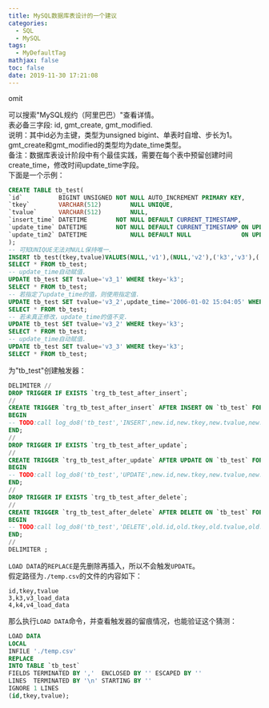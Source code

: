 ```yaml
---
title: MySQL数据库表设计的一个建议
categories:
  - SQL
  - MySQL
tags:
  - MyDefaultTag
mathjax: false
toc: false
date: 2019-11-30 17:21:08
---
```

omit
<!--more-->

可以搜索"MySQL规约（阿里巴巴）"查看详情。  
表必备三字段: id, gmt_create, gmt_modified.  
说明：其中id必为主键，类型为unsigned bigint、单表时自增、步长为1。gmt_create和gmt_modified的类型均为date_time类型。  
备注：数据库表设计阶段中有个最佳实践，需要在每个表中预留创建时间create_time，修改时间update_time字段。  
下面是一个示例：
```sql
CREATE TABLE tb_test(
`id`          BIGINT UNSIGNED NOT NULL AUTO_INCREMENT PRIMARY KEY,
`tkey`        VARCHAR(512)        NULL UNIQUE,
`tvalue`      VARCHAR(512)        NULL,
`insert_time` DATETIME        NOT NULL DEFAULT CURRENT_TIMESTAMP,
`update_time` DATETIME        NOT NULL DEFAULT CURRENT_TIMESTAMP ON UPDATE CURRENT_TIMESTAMP,
`update_tim2` DATETIME            NULL DEFAULT NULL              ON UPDATE CURRENT_TIMESTAMP
);
-- 可知UNIQUE无法对NULL保持唯一.
INSERT tb_test(tkey,tvalue)VALUES(NULL,'v1'),(NULL,'v2'),('k3','v3'),('k4','v4');
SELECT * FROM tb_test;
-- update_time自动赋值.
UPDATE tb_test SET tvalue='v3_1' WHERE tkey='k3';
SELECT * FROM tb_test;
-- 若指定了update_time的值，则使用指定值.
UPDATE tb_test SET tvalue='v3_2',update_time='2006-01-02 15:04:05' WHERE tkey='k3';
SELECT * FROM tb_test;
-- 若未真正修改，update_time的值不变.
UPDATE tb_test SET tvalue='v3_2' WHERE tkey='k3';
SELECT * FROM tb_test;
-- update_time自动赋值.
UPDATE tb_test SET tvalue='v3_3' WHERE tkey='k3';
SELECT * FROM tb_test;
```
为"tb_test"创建触发器：
```sql
DELIMITER //
DROP TRIGGER IF EXISTS `trg_tb_test_after_insert`;
//
CREATE TRIGGER `trg_tb_test_after_insert` AFTER INSERT ON `tb_test` FOR EACH ROW
BEGIN
-- TODO:call log_do8('tb_test','INSERT',new.id,new.tkey,new.tvalue,new.insert_time,new.update_time,new.update_tim2);
END;
//
DROP TRIGGER IF EXISTS `trg_tb_test_after_update`;
//
CREATE TRIGGER `trg_tb_test_after_update` AFTER UPDATE ON `tb_test` FOR EACH ROW
BEGIN
-- TODO:call log_do8('tb_test','UPDATE',new.id,new.tkey,new.tvalue,new.insert_time,new.update_time,new.update_tim2);
END;
//
DROP TRIGGER IF EXISTS `trg_tb_test_after_delete`;
//
CREATE TRIGGER `trg_tb_test_after_delete` AFTER DELETE ON `tb_test` FOR EACH ROW
BEGIN
-- TODO:call log_do8('tb_test','DELETE',old.id,old.tkey,old.tvalue,old.insert_time,old.update_time,old.update_tim2);
END;
//
DELIMITER ;
```
`LOAD DATA`的`REPLACE`是先删除再插入，所以不会触发`UPDATE`。  
假定路径为`./temp.csv`的文件的内容如下：
```
id,tkey,tvalue
3,k3,v3_load_data
4,k4,v4_load_data
```
那么执行`LOAD DATA`命令，并查看触发器的留痕情况，也能验证这个猜测：
```sql
LOAD DATA 
LOCAL 
INFILE './temp.csv' 
REPLACE 
INTO TABLE `tb_test` 
FIELDS TERMINATED BY ','  ENCLOSED BY '' ESCAPED BY '' 
LINES  TERMINATED BY '\n' STARTING BY '' 
IGNORE 1 LINES 
(id,tkey,tvalue);
```
